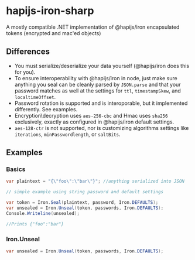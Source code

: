 # hapijs-iron-sharp
A mostly compatible .NET implementation of @hapijs/iron encapsulated tokens (encrypted and mac'ed objects)

## Differences

* You must serialize/deserialize your data yourself (@hapijs/iron does this for you).
* To ensure interoperability with @hapijs/iron in node, just make sure anything you seal can be cleanly parsed by `JSON.parse` and that your password matches as well at the settings for `ttl`, `timestampSkew`, and `localtimeOffset`.
* Password rotation is supported and is interoporable, but it implemented differently. See examples.
* Encryption\decryption uses `aes-256-cbc` and Hmac uses `sha256` exclusively, exactly as configured in @hapijs/iron default settings. 
* `aes-128-ctr` is not supported, nor is customizing algorithms settings like `iterations`, `minPasswordlength`, or `saltBits`.

## Examples

### Basics

```C#
var plaintext = "{\"foo\":\"bar\"}"; //anything serialized into JSON

// simple example using string password and default settings

var token = Iron.Seal(plaintext, password, Iron.DEFAULTS);
var unsealed = Iron.Unseal(token, passwords, Iron.DEFAULTS);
Console.Writeline(unsealed);

//Prints {"foo":"bar"}
```

### Iron.Unseal

```C#
var unsealed = Iron.Unseal(token, passwords, Iron.DEFAULTS);
```

